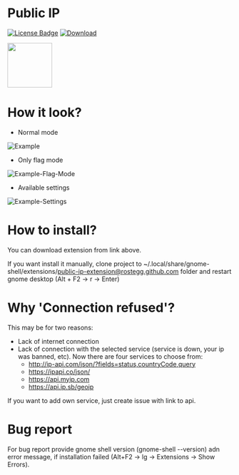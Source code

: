 # Public IP

[![License Badge](https://img.shields.io/badge/license-MIT-blue.svg)](https://github.com/rostegg/email-spoofing-server/blob/master/LICENSE)
[![Download](https://img.shields.io/static/v1.svg?label=Shell:&message=3.26-3.32&color=orange)](https://extensions.gnome.org/extension/1677/public-ip/)

[<img src="https://github.com/JasonLG1979/gnome-shell-extensions-mediaplayer/blob/master/data/get-it-on-ego.svg?sanitize=true" height="100">](https://extensions.gnome.org/extension/1677/public-ip/)

# How it look?

* Normal mode 

![Example](../assets/example.png)

* Only flag mode

![Example-Flag-Mode](../assets/example-only-flag.png)

* Available settings

![Example-Settings](../assets/settings.png)

# How to install?

You can download extension from link above.

If you want install it manually, clone project to ~/.local/share/gnome-shell/extensions/public-ip-extension@rostegg.github.com folder and restart gnome desktop (Alt + F2 -> r -> Enter)

# Why 'Connection refused'?  
This may be for two reasons:
* Lack of internet connection  
* Lack of connection with the selected service (service is down, your ip was banned, etc). Now there are four services to choose from:  
  - http://ip-api.com/json/?fields=status,countryCode,query  
  - https://ipapi.co/json/  
  - https://api.myip.com  
  - https://api.ip.sb/geoip   

If you want to add own service, just create issue with link to api.

# Bug report  
For bug report provide gnome shell version (gnome-shell --version) adn error message, if installation failed (Alt+F2 -> lg -> Extensions -> Show Errors).
